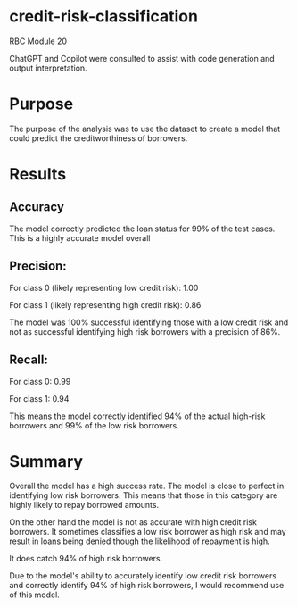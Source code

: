 # credit-risk-classification
 RBC Module 20

 ChatGPT and Copilot were consulted to assist with code generation and output interpretation.

 # Purpose

 The purpose of the analysis was to use the dataset to create a model that could predict the creditworthiness of borrowers.

 # Results

 ## Accuracy

The model correctly predicted the loan status for 99% of the test cases. This is a highly accurate model overall

## Precision:

For class 0 (likely representing low credit risk): 1.00

For class 1 (likely representing high credit risk): 0.86

The model was 100% successful identifying those with a low credit risk and not as successful identifying high risk borrowers with a precision of 86%.


## Recall:

For class 0: 0.99

For class 1: 0.94

This means the model correctly identified 94% of the actual high-risk borrowers and 99% of the low risk borrowers.

# Summary

Overall the model has a high success rate. The model is close to perfect in identifying low risk borrowers. This means that those in this category are highly likely to repay borrowed amounts.

On the other hand the model is not as accurate with high credit risk borrowers. It sometimes classifies a low risk borrower as high risk and may result in loans being denied though the likelihood of repayment is high.

It does catch 94% of high risk borrowers.

Due to the model's ability to accurately identify low credit risk borrowers and correctly identify 94% of high risk borrowers, I would recommend use of this model.
